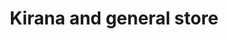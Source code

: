 ---
title: "Kirana and general store"
url: /hyderabad/kirana-and-general-store-subashnagar/
shop: Allgemein
---